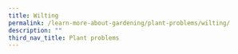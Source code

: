 ```yaml
---
title: Wilting
permalink: /learn-more-about-gardening/plant-problems/wilting/
description: ""
third_nav_title: Plant problems
---
```

